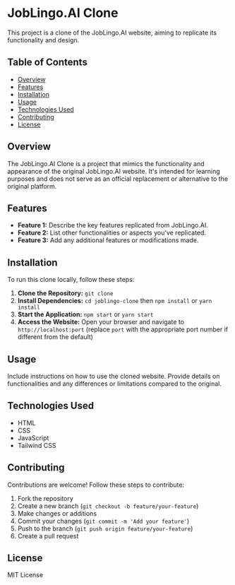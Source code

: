 # JobLingo.AI Clone

This project is a clone of the JobLingo.AI website, aiming to replicate its functionality and design.

## Table of Contents

- [Overview](#overview)
- [Features](#features)
- [Installation](#installation)
- [Usage](#usage)
- [Technologies Used](#technologies-used)
- [Contributing](#contributing)
- [License](#license)

## Overview

The JobLingo.AI Clone is a project that mimics the functionality and appearance of the original JobLingo.AI website. It's intended for learning purposes and does not serve as an official replacement or alternative to the original platform.

## Features

- **Feature 1:** Describe the key features replicated from JobLingo.AI.
- **Feature 2:** List other functionalities or aspects you've replicated.
- **Feature 3:** Add any additional features or modifications made.

## Installation

To run this clone locally, follow these steps:

1. **Clone the Repository:** `git clone `
2. **Install Dependencies:** `cd joblingo-clone` then `npm install` or `yarn install`
3. **Start the Application:** `npm start` or `yarn start`
4. **Access the Website:** Open your browser and navigate to `http://localhost:port` (replace `port` with the appropriate port number if different from the default)

## Usage

Include instructions on how to use the cloned website. Provide details on functionalities and any differences or limitations compared to the original.

## Technologies Used

- HTML
- CSS
- JavaScript
- Tailwind CSS

## Contributing

Contributions are welcome! Follow these steps to contribute:

1. Fork the repository
2. Create a new branch (`git checkout -b feature/your-feature`)
3. Make changes or additions
4. Commit your changes (`git commit -m 'Add your feature'`)
5. Push to the branch (`git push origin feature/your-feature`)
6. Create a pull request

## License

MIT License

